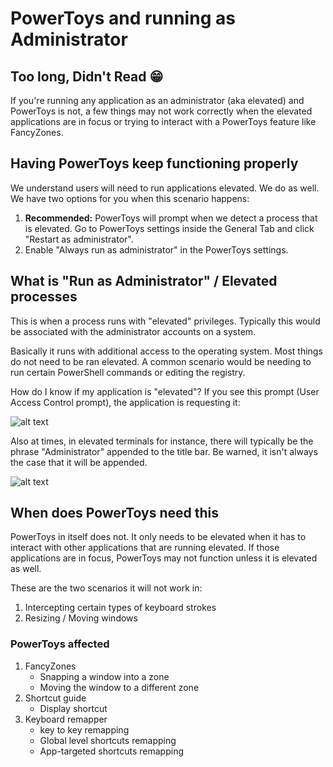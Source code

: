# PowerToys and running as Administrator

## Too long, Didn't Read 😁

If you're running any application as an administrator (aka elevated) and PowerToys is not, a few things may not work correctly when the elevated applications are in focus or trying to interact with a PowerToys feature like FancyZones.

## Having PowerToys keep functioning properly

We understand users will need to run applications elevated. We do as well. We have two options for you when this scenario happens:

1. **Recommended:** PowerToys will prompt when we detect a process that is elevated.  Go to PowerToys settings inside the General Tab and click "Restart as administrator".
2. Enable "Always run as administrator" in the PowerToys settings.

## What is "Run as Administrator" / Elevated processes

This is when a process runs with "elevated" privileges.  Typically this would be associated with the administrator accounts on a system.

Basically it runs with additional access to the operating system.  Most things do not need to be ran elevated. A common scenario would be needing to run certain PowerShell commands or editing the registry.

How do I know if my application is "elevated"?  If you see this prompt (User Access Control prompt), the application is requesting it:

![alt text][uac]

Also at times, in elevated terminals for instance, there will typically be the phrase "Administrator" appended to the title bar. Be warned, it isn't always the case that it will be appended.

![alt text][elevatedWindow]

## When does PowerToys need this

PowerToys in itself does not.  It only needs to be elevated when it has to interact with other applications that are running elevated. If those applications are in focus, PowerToys may not function unless it is elevated as well.

These are the two scenarios it will not work in:

1. Intercepting certain types of keyboard strokes
2. Resizing / Moving windows

### PowerToys affected

1. FancyZones
   - Snapping a window into a zone
   - Moving the window to a different zone
2. Shortcut guide
   - Display shortcut
3. Keyboard remapper
   - key to key remapping
   - Global level shortcuts remapping
   - App-targeted shortcuts remapping

[uac]: ../images/runAsAdmin/uac.png "User access control (UAC)"
[elevatedWindow]: ../images/runAsAdmin/elevatedWindows.png "Run as admin"
